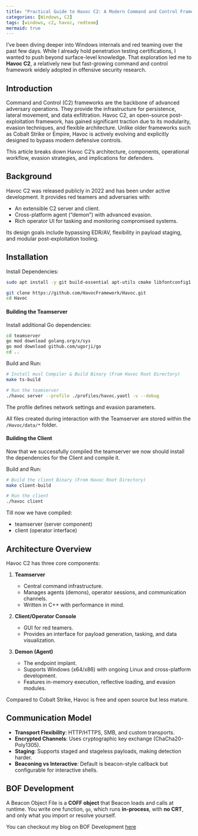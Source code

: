```yaml
---
title: "Practical Guide to Havoc C2: A Modern Command and Control Framework"
categories: [Windows, C2]
tags: [windows, c2, havoc, redteam]
mermaid: true
---
```


I’ve been diving deeper into Windows internals and red teaming over the past few days. While I already hold penetration testing certifications, I wanted to push beyond surface-level knowledge. That exploration led me to **Havoc C2**, a relatively new but fast-growing command and control framework widely adopted in offensive security research.

## Introduction

Command and Control (C2) frameworks are the backbone of advanced adversary operations. They provide the infrastructure for persistence, lateral movement, and data exfiltration. Havoc C2, an open-source post-exploitation framework, has gained significant traction due to its modularity, evasion techniques, and flexible architecture. Unlike older frameworks such as Cobalt Strike or Empire, Havoc is actively evolving and explicitly designed to bypass modern defensive controls.

This article breaks down Havoc C2’s architecture, components, operational workflow, evasion strategies, and implications for defenders.


## Background

Havoc C2 was released publicly in 2022 and has been under active development. It provides red teamers and adversaries with:

- An extensible C2 server and client.
- Cross-platform agent (“demon”) with advanced evasion.
- Rich operator UI for tasking and monitoring compromised systems.

Its design goals include bypassing EDR/AV, flexibility in payload staging, and modular post-exploitation tooling.

## Installation

Install Dependencies:

```bash
sudo apt install -y git build-essential apt-utils cmake libfontconfig1 libglu1-mesa-dev libgtest-dev libspdlog-dev libboost-all-dev libncurses5-dev libgdbm-dev libssl-dev libreadline-dev libffi-dev libsqlite3-dev libbz2-dev mesa-common-dev qtbase5-dev qtchooser qt5-qmake qtbase5-dev-tools libqt5websockets5 libqt5websockets5-dev qtdeclarative5-dev golang-go qtbase5-dev libqt5websockets5-dev python3-dev libboost-all-dev mingw-w64 nasm
```

```bash
git clone https://github.com/HavocFramework/Havoc.git
cd Havoc
```

#### Building the Teamserver

Install additional Go dependencies:

```bash
cd teamserver
go mod download golang.org/x/sys
go mod download github.com/ugorji/go
cd ..
```

Build and Run:

```bash
# Install musl Compiler & Build Binary (From Havoc Root Directory)
make ts-build

# Run the teamserver
./havoc server --profile ./profiles/havoc.yaotl -v --debug
```
The profile defines network settings and evasion parameters.

All files created during interaction with the Teamserver are stored within the `/Havoc/data/*` folder.

#### Building the Client

Now that we successfully compiled the teamserver we now should install the dependencies for the Client and compile it.

Build and Run:

```bash
# Build the client Binary (From Havoc Root Directory)
make client-build

# Run the client
./havoc client
```

Till now we have compiled:

- teamserver (server component)
- client (operator interface)


## Architecture Overview

Havoc C2 has three core components:

1. **Teamserver**
    
    - Central command infrastructure.
    - Manages agents (demons), operator sessions, and communication channels.
    - Written in C++ with performance in mind.
        
2. **Client/Operator Console**
    
    - GUI for red teamers.
    - Provides an interface for payload generation, tasking, and data visualization.
    
3. **Demon (Agent)**
    
    - The endpoint implant.    
    - Supports Windows (x64/x86) with ongoing Linux and cross-platform development.
    - Features in-memory execution, reflective loading, and evasion modules.

Compared to Cobalt Strike, Havoc is free and open source but less mature.

## Communication Model

- **Transport Flexibility**: HTTP/HTTPS, SMB, and custom transports.
- **Encrypted Channels**: Uses cryptographic key exchange (ChaCha20-Poly1305).
- **Staging**: Supports staged and stageless payloads, making detection harder.
- **Beaconing vs Interactive**: Default is beacon-style callback but configurable for interactive shells.


## BOF Development

A Beacon Object File is a **COFF object** that Beacon loads and calls at runtime. You write one function, `go`, which runs **in-process**, with **no CRT**, and only what you import or resolve yourself.

You can checkout my blog on BOF Development [here](http://nyxfault.github.io/posts/BOF-Guide/)
